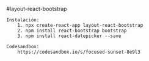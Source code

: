 #layout-react-bootstrap

    Instalación:
        1. npx create-react-app layout-react-bootstrap
        2. npm install react-bootstrap bootstrap
        3. npm install react-datepicker --save
    
    Codesandbox:
        https://codesandbox.io/s/focused-sunset-8e9l3
